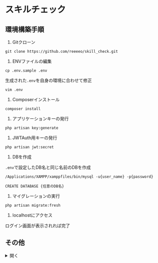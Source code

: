 # スキルチェック

## 環境構築手順

1. Gitクローン
  ```
  git clone https://github.com/reeeeo/skill_check.git
  ```

1. ENVファイルの編集
  ```
  cp .env.sample .env
  ```
  生成された`.env`を自身の環境に合わせて修正

  ```
  vim .env
  ```

1. Composerインストール
  ```
  composer install
  ```

1. アプリケーションキーの発行
  ```
  php artisan key:generate
  ```

1. JWTAuth用キーの発行
  ```
  php artisan jwt:secret
  ```

1. DBを作成

  `.env`で設定したDB名と同じ名前のDBを作成
  ```
  /Applications/XAMPP/xamppfiles/bin/mysql -u{user_name} -p{password}
  ```

  ```
  CREATE DATABASE {任意のDB名}
  ```

1. マイグレーションの実行
  ```
  php artisan migrate:fresh
  ```

1. localhostにアクセス

  ログイン画面が表示されれば完了


## その他
<details>
<summary>開く</summary>
<div>
<h2>主に参考にした情報</h2>
<ul>
  <li><a href="https://laravel.com/docs/5.6/readme">Laravel</a></li>
  <li><a href="https://jp.vuejs.org/index.html">Vue.js</a></li>
  <li><a href="https://bootstrap-vue.js.org/docs/">bootstrap-vue</a></li>
  <li><a href="https://qiita.com/haxpig">自身のQiita</a></li>
</ul>
<h3>備考</h3>
<p>
  アプリケーション作成にあたって行った流れを`docs/作業メモ`配下に残してあります。  
  何かの参考になれば。
</p>
<ul>
  <li><a href="作業手順1-環境編.md">環境構築編</a></li>
  <li><a href="作業手順2-API編.md">API編</a></li>
  <li><a href="作業手順3-一般画面編.md">一般画面編</a></li>
  <li><a href="作業手順4-管理画面編.md">管理画面編</a></li>
  <li><a href="作業手順5-仕上げ編.md">仕上げ編</a></li>
  <li><a href="作業手順6-提出編.md">提出編</a></li>
</div>
</details>
